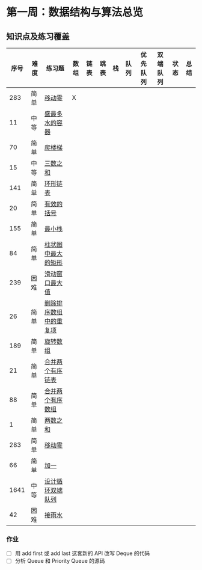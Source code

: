 # 第一周：数据结构与算法总览
## 知识点及练习覆盖
|序号|难度|练习题|数组|链表|跳表|栈|队列|优先队列|双端队列|状态|总结|
|---|---|---|---|---|---|---|---|---|---|---|---|
|283|简单|[移动零](https://leetcode-cn.com/problems/move-zeroes/)|X|||||||||完成|[连接](./moveZeroes/NOTE.md)|
|11|中等|[盛最多水的容器](https://leetcode-cn.com/problems/container-with-most-water/)||||||||||||
|70|简单|[爬楼梯](https://leetcode-cn.com/problems/climbing-stairs/)||||||||||||
|15|中等|[三数之和](https://leetcode-cn.com/problems/3sum/)||||||||||||
|141|简单|[环形链表](https://leetcode-cn.com/problems/linked-list-cycle/)||||||||||||
|20|简单|[有效的括号](https://leetcode-cn.com/problems/valid-parentheses/)||||||||||||
|155|简单|[最小栈](https://leetcode-cn.com/problems/min-stack/)||||||||||||
|84|简单|[柱状图中最大的矩形](https://leetcode-cn.com/problems/largest-rectangle-in-histogram/)||||||||||||
|239|困难|[滑动窗口最大值](https://leetcode-cn.com/problems/sliding-window-maximum/)||||||||||||
|26|简单|[删除排序数组中的重复项](https://leetcode-cn.com/problems/remove-duplicates-from-sorted-array/)||||||||||||
|189|简单|[旋转数组](https://leetcode-cn.com/problems/rotate-array/)||||||||||||
|21|简单|[合并两个有序链表](https://leetcode-cn.com/problems/merge-two-sorted-lists/)||||||||||||
|88|简单|[合并两个有序数组](https://leetcode-cn.com/problems/merge-sorted-array/)||||||||||||
|1|简单|[两数之和](https://leetcode-cn.com/problems/two-sum/)||||||||||||
|283|简单|[移动零](https://leetcode-cn.com/problems/move-zeroes/)||||||||||||
|66|简单|[加一](https://leetcode-cn.com/problems/plus-one/)||||||||||||
|1641|中等|[设计循环双端队列](https://leetcode.com/problems/design-circular-deque/)||||||||||||
|42|困难|[接雨水](https://leetcode.com/problems/trapping-rain-water/)||||||||||||
### 作业
- [ ] 用 add first 或 add last 这套新的 API 改写 Deque 的代码
- [ ] 分析 Queue 和 Priority Queue 的源码